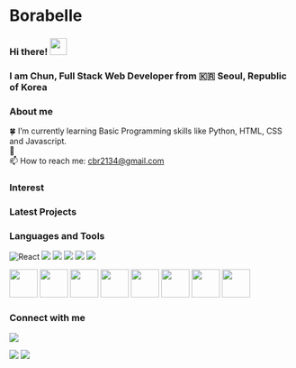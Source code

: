 # Borabelle
### Hi there! <img src="https://raw.githubusercontent.com/MartinHeinz/MartinHeinz/master/wave.gif" width="30px">
### I am Chun, Full Stack Web Developer from :kr: Seoul, Republic of Korea 

### About me

:four_leaf_clover: I’m currently learning Basic Programming skills like Python, HTML, CSS and Javascript.<br/>
:pencil:  <br/> <!-- Add a links-->
📫 How to reach me: cbr2134@gmail.com <br/>

### Interest



### Latest Projects


### Languages and Tools

<p>
<img alt="React" src="https://img.shields.io/badge/-React-45b8d8?style=flat-square&logo=react&logoColor=white" />
<img src="https://img.shields.io/badge/HTML5-E34F26?&style=flat-square&logo=html5&logoColor=white"/> 
<img src="https://img.shields.io/badge/CSS3-1572B6?style=flat-square&logo=css3&logoColor=white" /> 
<img src="https://img.shields.io/badge/JavaScript-323330?style=flat-square&logo=javascript&logoColor=F7DF1E" />
<img src="https://img.shields.io/badge/Python-3766AB?style=flat-square&logo=Python&logoColor=white"/> 
<img src="https://img.shields.io/badge/Flask-000000?style=flat-square&logo=flask&logoColor=white"/>
</p>

<p>
<img src="https://cdn.jsdelivr.net/gh/devicons/devicon/icons/html5/html5-original-wordmark.svg" width="50" height="50"/>
<img src="https://cdn.jsdelivr.net/gh/devicons/devicon/icons/css3/css3-original-wordmark.svg" width="50" height="50"/>
<img src="https://cdn.jsdelivr.net/gh/devicons/devicon/icons/javascript/javascript-original.svg" width="50" height="50"/>
<img src="https://cdn.jsdelivr.net/gh/devicons/devicon/icons/react/react-original-wordmark.svg" width="50" height="50"/>
<img src="https://cdn.jsdelivr.net/gh/devicons/devicon/icons/python/python-original-wordmark.svg" width="50" height="50"/>
<img src="https://cdn.jsdelivr.net/gh/devicons/devicon/icons/java/java-original-wordmark.svg" width="50" height="50"/>
<img src="https://cdn.jsdelivr.net/gh/devicons/devicon/icons/spring/spring-original-wordmark.svg" width="50" height="50"/>
<img src="https://cdn.jsdelivr.net/gh/devicons/devicon/icons/vscode/vscode-original-wordmark.svg" width="50" height="50"/>
</p>

### Connect with me

<p>
<a href="www.gmail.com"><img src="https://img.shields.io/badge/Gmail-D14836?style=for-the-badge&logo=gmail&logoColor=white"/></a>
</p>

<!-- status bar -->
  <img src="https://github-readme-stats.vercel.app/api?username=Frog000&layout=compact&show_icons=true&theme=vue&hide_border=true" />
  <img src="https://github-readme-stats.vercel.app/api/top-langs/?username=Frog000&layout=compact&theme=vue&hide_border=true" />
